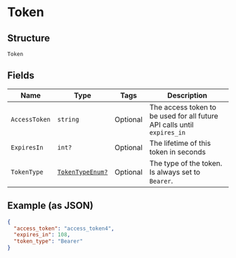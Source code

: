 
# Token

## Structure

`Token`

## Fields

| Name | Type | Tags | Description |
|  --- | --- | --- | --- |
| `AccessToken` | `string` | Optional | The access token to be used for all future API calls until `expires_in` |
| `ExpiresIn` | `int?` | Optional | The lifetime of this token in seconds |
| `TokenType` | [`TokenTypeEnum?`](../../doc/models/token-type-enum.md) | Optional | The type of the token. Is always set to `Bearer`. |

## Example (as JSON)

```json
{
  "access_token": "access_token4",
  "expires_in": 108,
  "token_type": "Bearer"
}
```

